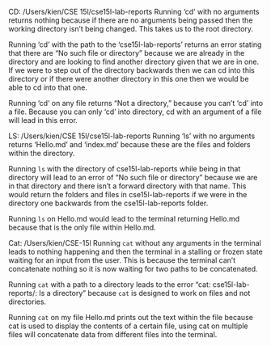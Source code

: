 CD:
/Users/kien/CSE 15l/cse15l-lab-reports
Running ‘cd’ with no arguments returns nothing because if there are no arguments being passed then the working directory isn’t being changed. This takes us to the root directory.

Running ‘cd’ with the path to the ‘cse15l-lab-reports’ returns an error stating that there are “No such file or directory” because we are already in the directory and are looking to find another directory given that we are in one. If we were to step out of the directory backwards then we can cd into this directory or if there were another directory in this one then we would be able to cd into that one.

Running ‘cd’ on any file returns “Not a directory,” because you can’t ‘cd’ into a file. Because you can only ‘cd’ into directory, cd with an argument of a file will lead in this error.

LS:
/Users/kien/CSE 15l/cse15l-lab-reports
Running ‘ls’ with no arguments returns ‘Hello.md’ and ‘index.md’ because these are the files and folders within the directory.

Running `ls` with the directory of cse15l-lab-reports while being in that directory will lead to an error of “No such file or directory” because we are in that directory and there isn’t a forward directory with that name. This would return the folders and files in cse15l-lab-reports if we were in the directory one backwards from the cse15l-lab-reports folder.

Running `ls` on Hello.md would lead to the terminal returning Hello.md because that is the only file within Hello.md.

Cat:
/Users/kien/CSE-15l
Running `cat` without any arguments in the terminal leads to nothing happening and then the terminal in a stalling or frozen state waiting for an input from the user. This is because the terminal can’t concatenate nothing so it is now waiting for two paths to be concatenated. 

Running `cat` with a path to a directory leads to the error “cat: cse15l-lab-reports/: Is a directory” because `cat` is designed to work on files and not directories.

Running `cat` on my file Hello.md prints out the text within the file because cat is used to display the contents of a certain file, using cat on multiple files will concatenate data from different files into the terminal.

